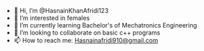 - 👋 Hi, I’m @HasnainKhanAfridi123
- 👀 I’m interested in females
- 🌱 I’m currently learning Bachelor's of Mechatronics Engineering
- 💞️ I’m looking to collaborate on basic c++ programs
- 📫 How to reach me: Hasnainafridi910@gmail.com

<!---
HasnainKhanAfridi123/HasnainKhanAfridi123 is a ✨ special ✨ repository because its `README.md` (this file) appears on your GitHub profile.
You can click the Preview link to take a look at your changes.
--->
